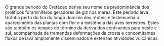 ﻿O grande período do Cretáceo deriva seu nome da predominância dos prolíficos foraminíferos geradores de giz nos mares. Este período leva Urântia perto do fim do longo domínio dos répteis e testemunha o aparecimento das plantas com flor e a existência das aves terrestres. Estes são também os tempos do término da deriva dos continentes para oeste e sul, acompanhada de tremendas deformações da crosta e concomitantes fluxos de lava amplamente disseminados e extensas atividades vulcânicas.